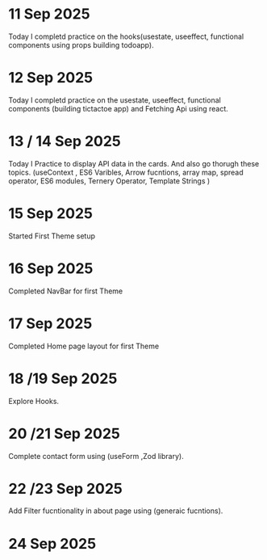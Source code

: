 # 11 Sep 2025
Today I completd practice on the hooks(usestate, useeffect, functional components using props building todoapp).
# 12 Sep 2025
Today I completd practice on the usestate, useeffect, functional components (building tictactoe app) and Fetching Api using react.
# 13 / 14 Sep 2025
Today I Practice to display API data in the cards. And also go thorugh these topics. (useContext , ES6 Varibles, Arrow fucntions,  array map, spread operator,  ES6 modules, Ternery Operator, Template Strings )
# 15 Sep 2025
Started First Theme setup
# 16 Sep 2025
Completed NavBar for first Theme
# 17 Sep 2025
Completed Home page layout  for first Theme
# 18 /19 Sep 2025
Explore Hooks.
# 20 /21 Sep 2025
Complete contact form using (useForm ,Zod library).
# 22 /23 Sep 2025
Add Filter fucntionality in about page using (generaic fucntions).
# 24 Sep 2025
